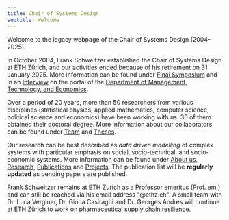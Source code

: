 ```yaml
---
title: Chair of Systems Design
subtitle: Welcome
---
```


Welcome to the legacy webpage of the Chair of Systems
Design (2004-2025).

In October 2004, Frank Schweitzer established the Chair of
Systems Design at ETH Zürich, and  our
activities ended because of his retirement on 31 January 2025. 
More information can be found under [Final
Symposium](/events/sg-final-symposium-october-2024/) and in
an [Interview](https://mtec.ethz.ch/news/dmtec-news/2024/12/small-triggers-big-shifts-looking-back-at-20-years-of-systemgestaltung-with-professor-frank-schweitzer.html) on the portal of the [Department of
Management, Technology, and Economics](https://mtec.ethz.ch/). 

Over a period of 20 years, more than 50 researchers from various disciplines
(statistical physics, applied mathematics, computer science,
political science and economics) have been working with us. 
30 of them obtained their doctoral degree.
More information about our collaborators can be found under 
[Team](/team/) and [Theses](/theses/). 

 Our research can be best described as
*data driven modelling* of complex systems with particular
emphasis on social, socio-technical, and socio-economic
systems.
More information can be found under [About us](/about/), [Research](/research/),
[Publications](/publications) and [Projects](projects). 
The publication list will be **regularly updated** as pending
papers are published.  

Frank Schweitzer remains at ETH Zurich as a Professor
emeritus (Prof. em.) and can still be reached via his email
address "@ethz.ch". 
A small team with Dr. Luca Verginer, Dr. Giona Casiraghi
and Dr. Georges Andres will continue at ETH Zürich to work
on 
[pharmaceutical supply chain resilience](/research/pharmaceutical-supply-chain-resilience/). 

